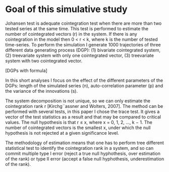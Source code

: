 # Goal of this simulative study

Johansen test is adequate cointegration test when there are more than two tested series at the same time. This test is performed to estimate the number of cointegrated vectors (r) in the system. If there is any cointegration in the model then 0 < r < k, where k is the number of tested time-series. To perform the simulation I generate 1000 trajectories of three different data generating process (DGP): (1) bivariate cointegrated system, (2) treevariate system with only one cointegrated vector, (3) treevariate system with two cointegrated vector.

[DGPs with formula]

In this short analyses I focus on the effect of the different parameters of the DGPs: length of the simulated series (n), auto-correlation parameter (p) and the variance of the innovations (s).

The system decomposition is not unique, so we can only estimate the cointegration rank r [Kirchg¨assner and Wolters, 2007]. The method can be performed with several tests, in this paper I chose the trace test. It gives a vector of the test statistics as a result and that may be compared to critical values. The null hypothesis is that r ≤ x, where x = 0, 1, 2, ..., k − 1. The number of cointegrated vectors is the smallest x, under which the null hypothesis is not rejected at a given significance level. 

The methodology of estimation means that one has to perform tree different statistical test to identify the cointegration rank in a system, and so can commit multiple type I error (reject a true null hyphothesis, over estimation of the rank) or type II error (accept a false null hyphothesis, underestimation of the rank).

